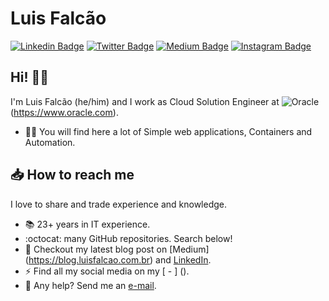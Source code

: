 # Luis Falcão

[![Linkedin Badge](https://img.shields.io/badge/-LinkedIn-blue?style=flat&logo=LinkedIn&logoColor=white)](https://www.linkedin.com/in/luisfalcao)
[![Twitter Badge](https://img.shields.io/badge/-Twitter-1ca0f1?style=flat&logo=Twitter&logoColor=white)](https://twitter.com/luisfalcaofilho)
[![Medium Badge](https://img.shields.io/badge/-Medium-000?style=flat&logo=Medium&logoColor=white)](https://blog.luisfalcao.com.br)
[![Instagram Badge](https://img.shields.io/badge/-Instagram-C13584?style=flat&logo=Instagram&logoColor=white)](https://www.instagram.com/luisfalcao)

## Hi! 👊🏻

I'm Luis Falcão (he/him) and I work as Cloud Solution Engineer at ![Oracle](https://assets.stickpng.com/images/584817d6cef1014c0b5e4999.png) (https://www.oracle.com).


- ✍🏻 You will find here a lot of Simple web applications, Containers and Automation.

## 📥 How to reach me


I love to share and trade experience and knowledge.

- 📚 23+ years in IT experience.
- :octocat: many GitHub repositories. Search below!
- 📓 Checkout my latest blog post on [Medium] (https://blog.luisfalcao.com.br) and [LinkedIn](https://www.linkedin.com/in/luisfalcao/recent-activity/posts).
- ⚡️ Find all my social media on my [ - ] ().
- 📩 Any help? Send me an [e-mail](mailto:luis.falcao@gmail.com).